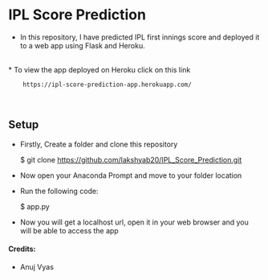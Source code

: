 <h1>IPL Score Prediction</h1>

* In this repository, I have predicted IPL first innings score and deployed it to a web app using Flask and Heroku.

<br>
* To view the app deployed on Heroku click on this link 

		https://ipl-score-prediction-app.herokuapp.com/
<br>
<h2>Setup</h2>

* Firstly, Create a folder and clone this repository
	
	$ git clone https://github.com/lakshyab20/IPL_Score_Prediction.git

* Now open your Anaconda Prompt and move to your folder location

* Run the following code:

	$ app.py

* Now you will get a localhost url, open it in your web browser and you will be able to access the app

<h4>Credits:</h4>

* Anuj Vyas 